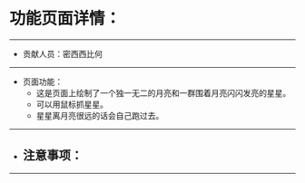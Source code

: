 # 功能页面详情：
---
+ 贡献人员：密西西比何
---
+ 页面功能：
   - 这是页面上绘制了一个独一无二的月亮和一群围着月亮闪闪发亮的星星。
   - 可以用鼠标抓星星。
   - 星星离月亮很远的话会自己跑过去。
---
+ 注意事项：
   - 
---